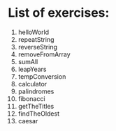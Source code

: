 # List of exercises: 

1. helloWorld
2. repeatString
3. reverseString
4. removeFromArray
5. sumAll
6. leapYears
7. tempConversion
8. calculator
9. palindromes
10. fibonacci
11. getTheTitles
12. findTheOldest
13. caesar

